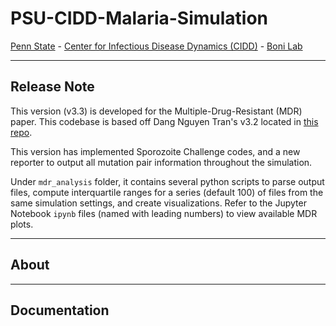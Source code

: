 # PSU-CIDD-Malaria-Simulation

[Penn State](https://www.psu.edu/) - [Center for Infectious Disease Dynamics (CIDD)](https://www.huck.psu.edu/institutes-and-centers/center-for-infectious-disease-dynamics) - [Boni Lab](http://mol.ax/)

---

## Release Note

This version (v3.3) is developed for the Multiple-Drug-Resistant (MDR) paper. This codebase is based off Dang Nguyen Tran's v3.2 located in [this repo](https://github.com/maciekboni/PSU-CIDD-Malaria-Simulation).

This version has implemented Sporozoite Challenge codes, and a new reporter to output all mutation pair information throughout the simulation.

Under `mdr_analysis` folder, it contains several python scripts to parse output files, compute interquartile ranges for a series (default 100) of files from the same simulation settings, and create visualizations. Refer to the Jupyter Notebook `ipynb` files (named with leading numbers) to view available MDR plots.

---

## About

---

## Documentation

